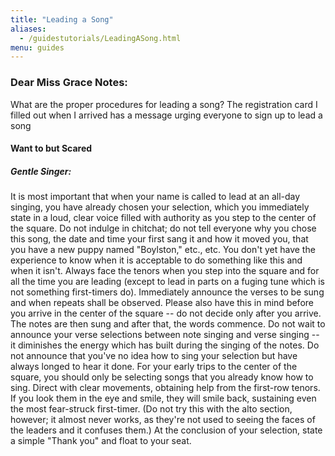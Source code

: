 ```yaml
---
title: "Leading a Song"
aliases:
  - /guidestutorials/LeadingASong.html
menu: guides
---
```


### Dear Miss Grace Notes:

What are the proper procedures for leading a song? The registration card I filled out when I arrived has a message urging everyone to sign up to lead a song

#### Want to but Scared

##### Gentle Singer:

It is most important that when your name is called to lead at an all-day singing, you have already chosen your selection, which you immediately state in a loud, clear voice filled with authority as you step to the center of the square. Do not indulge in chitchat; do not tell everyone why you chose this song, the date and time your first sang it and how it moved you, that you have a new puppy named "Boylston," etc., etc. You don't yet have the experience to know when it is acceptable to do something like this and when it isn't.
Always face the tenors when you step into the square and for all the time you are leading (except to lead in parts on a fuging tune which is not something first-timers do). Immediately announce the verses to be sung and when repeats shall be observed. Please also have this in mind before you arrive in the center of the square -- do not decide only after you arrive. The notes are then sung and after that, the words commence. Do not wait to announce your verse selections between note singing and verse singing -- it diminishes the energy which has built during the singing of the notes.
Do not announce that you've no idea how to sing your selection but have always longed to hear it done. For your early trips to the center of the square, you should only be selecting songs that you already know how to sing.
Direct with clear movements, obtaining help from the first-row tenors. If you look them in the eye and smile, they will smile back, sustaining even the most fear-struck first-timer. (Do not try this with the alto section, however; it almost never works, as they're not used to seeing the faces of the leaders and it confuses them.) At the conclusion of your selection, state a simple "Thank you" and float to your seat.

